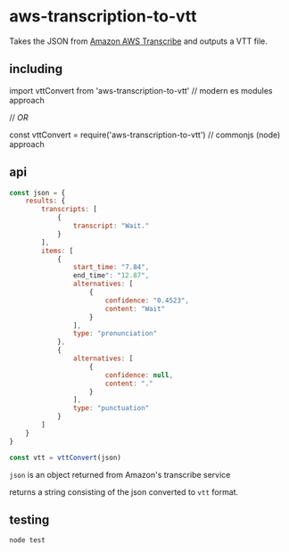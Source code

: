 # aws-transcription-to-vtt

Takes the JSON from [Amazon AWS Transcribe](https://aws.amazon.com/transcribe/) and outputs a VTT file.


## including
import vttConvert from 'aws-transcription-to-vtt'  // modern es modules approach

// *OR*

const vttConvert = require('aws-transcription-to-vtt') // commonjs (node) approach


## api

```javascript
const json = {
	results: {
        transcripts: [
            {
                transcript: "Wait."
            }
        ],
        items: [
            {
                start_time: "7.84",
                end_time": "12.87",
                alternatives: [
                    {
                        confidence: "0.4523",
                        content: "Wait"
                    }
                ],
                type: "pronunciation"
            },
            {
                alternatives: [
                    {
                        confidence: null,
                        content: "."
                    }
                ],
                type: "punctuation"
            }
        ]
    }
}

const vtt = vttConvert(json)
```

`json` is an object returned from Amazon's transcribe service

returns a string consisting of the json converted to `vtt` format.


## testing
```javascript
node test
```